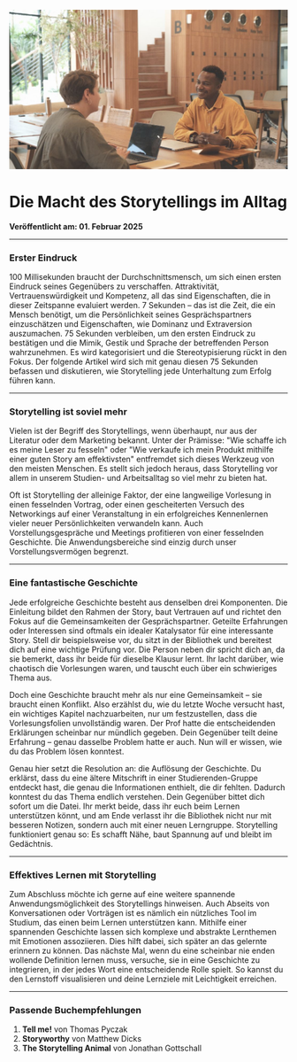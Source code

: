 ![Blogbild](/assets/images/Artikel-7.jpg)

# Die Macht des Storytellings im Alltag

**Veröffentlicht am: 01. Februar 2025**

---

### Erster Eindruck

100 Millisekunden braucht der Durchschnittsmensch, um sich einen ersten Eindruck seines Gegenübers zu verschaffen. Attraktivität, Vertrauenswürdigkeit und Kompetenz, all das sind Eigenschaften, die in dieser Zeitspanne evaluiert werden. 7 Sekunden – das ist die Zeit, die ein Mensch benötigt, um die Persönlichkeit seines Gesprächspartners einzuschätzen und Eigenschaften, wie Dominanz und Extraversion auszumachen. 75 Sekunden verbleiben, um den ersten Eindruck zu bestätigen und die Mimik, Gestik und Sprache der betreffenden Person wahrzunehmen. Es wird kategorisiert und die Stereotypisierung rückt in den Fokus. Der folgende Artikel wird sich mit genau diesen 75 Sekunden befassen und diskutieren, wie Storytelling jede Unterhaltung zum Erfolg führen kann.

---

### Storytelling ist soviel mehr

Vielen ist der Begriff des Storytellings, wenn überhaupt, nur aus der Literatur oder dem Marketing bekannt. Unter der Prämisse: "Wie schaffe ich es meine Leser zu fesseln" oder "Wie verkaufe ich mein Produkt mithilfe einer guten Story am effektivsten" entfremdet sich dieses Werkzeug von den meisten Menschen. Es stellt sich jedoch heraus, dass Storytelling vor allem in unserem Studien- und Arbeitsalltag so viel mehr zu bieten hat.

Oft ist Storytelling der alleinige Faktor, der eine langweilige Vorlesung in einen fesselnden Vortrag, oder einen gescheiterten Versuch des Networkings auf einer Veranstaltung in ein erfolgreiches Kennenlernen vieler neuer Persönlichkeiten verwandeln kann. Auch Vorstellungsgespräche und Meetings profitieren von einer fesselnden Geschichte. Die Anwendungsbereiche sind einzig durch unser Vorstellungsvermögen begrenzt.

---

### Eine fantastische Geschichte

Jede erfolgreiche Geschichte besteht aus denselben drei Komponenten. Die Einleitung bildet den Rahmen der Story, baut Vertrauen auf und richtet den Fokus auf die Gemeinsamkeiten der Gesprächspartner. Geteilte Erfahrungen oder Interessen sind oftmals ein idealer Katalysator für eine interessante Story. Stell dir beispielsweise vor, du sitzt in der Bibliothek und bereitest dich auf eine wichtige Prüfung vor. Die Person neben dir spricht dich an, da sie bemerkt, dass ihr beide für dieselbe Klausur lernt. Ihr lacht darüber, wie chaotisch die Vorlesungen waren, und tauscht euch über ein schwieriges Thema aus.

Doch eine Geschichte braucht mehr als nur eine Gemeinsamkeit – sie braucht einen Konflikt. Also erzählst du, wie du letzte Woche versucht hast, ein wichtiges Kapitel nachzuarbeiten, nur um festzustellen, dass die Vorlesungsfolien unvollständig waren. Der Prof hatte die entscheidenden Erklärungen scheinbar nur mündlich gegeben. Dein Gegenüber teilt deine Erfahrung – genau dasselbe Problem hatte er auch. Nun will er wissen, wie du das Problem lösen konntest.

Genau hier setzt die Resolution an: die Auflösung der Geschichte. Du erklärst, dass du eine ältere Mitschrift in einer Studierenden-Gruppe entdeckt hast, die genau die Informationen enthielt, die dir fehlten. Dadurch konntest du das Thema endlich verstehen. Dein Gegenüber bittet dich sofort um die Datei. Ihr merkt beide, dass ihr euch beim Lernen unterstützen könnt, und am Ende verlasst ihr die Bibliothek nicht nur mit besseren Notizen, sondern auch mit einer neuen Lerngruppe. Storytelling funktioniert genau so: Es schafft Nähe, baut Spannung auf und bleibt im Gedächtnis.

---

### Effektives Lernen mit Storytelling

Zum Abschluss möchte ich gerne auf eine weitere spannende Anwendungsmöglichkeit des Storytellings hinweisen. Auch Abseits von Konversationen oder Vorträgen ist es nämlich ein nützliches Tool im Studium, das einen beim Lernen unterstützen kann. Mithilfe einer spannenden Geschichte lassen sich komplexe und abstrakte Lernthemen mit Emotionen assoziieren. Dies hilft dabei, sich später an das gelernte erinnern zu können. Das nächste Mal, wenn du eine scheinbar nie enden wollende Definition lernen muss, versuche, sie in eine Geschichte zu integrieren, in der jedes Wort eine entscheidende Rolle spielt. So kannst du den Lernstoff visualisieren und deine Lernziele mit Leichtigkeit erreichen.

---

### Passende Buchempfehlungen

1. **Tell me!** von Thomas Pyczak
2. **Storyworthy** von Matthew Dicks
3. **The Storytelling Animal** von Jonathan Gottschall
